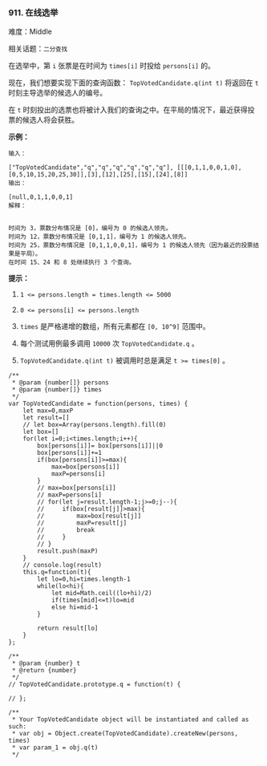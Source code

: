 ### 911. 在线选举

难度：Middle

相关话题：`二分查找`

在选举中，第 `i` 张票是在时间为 `times[i]` 时投给 `persons[i]` 的。



现在，我们想要实现下面的查询函数：  `TopVotedCandidate.q(int t)`  将返回在 `t`  时刻主导选举的候选人的编号。



在 `t`  时刻投出的选票也将被计入我们的查询之中。在平局的情况下，最近获得投票的候选人将会获胜。



**示例：** 



```
输入：

["TopVotedCandidate","q","q","q","q","q","q"], [[[0,1,1,0,0,1,0],[0,5,10,15,20,25,30]],[3],[12],[25],[15],[24],[8]]
输出：

[null,0,1,1,0,0,1]
解释：


时间为 3，票数分布情况是 [0]，编号为 0 的候选人领先。
时间为 12，票数分布情况是 [0,1,1]，编号为 1 的候选人领先。
时间为 25，票数分布情况是 [0,1,1,0,0,1]，编号为 1 的候选人领先（因为最近的投票结果是平局）。
在时间 15、24 和 8 处继续执行 3 个查询。
```






**提示：** 




1.  `1 <= persons.length = times.length <= 5000` 

2.  `0 <= persons[i] <= persons.length` 

3.  `times` 是严格递增的数组，所有元素都在 `[0, 10^9]` 范围中。

4. 每个测试用例最多调用 `10000` 次 `TopVotedCandidate.q` 。

5.  `TopVotedCandidate.q(int t)` 被调用时总是满足 `t >= times[0]` 。




```
/**
 * @param {number[]} persons
 * @param {number[]} times
 */
var TopVotedCandidate = function(persons, times) {
    let max=0,maxP
    let result=[]
    // let box=Array(persons.length).fill(0)
    let box=[]
    for(let i=0;i<times.length;i++){
        box[persons[i]]= box[persons[i]]||0
        box[persons[i]]+=1
        if(box[persons[i]]>=max){
            max=box[persons[i]]
            maxP=persons[i]
        }
        // max=box[persons[i]]
        // maxP=persons[i]
        // for(let j=result.length-1;j>=0;j--){
        //     if(box[result[j]]>max){
        //         max=box[result[j]]
        //         maxP=result[j]
        //         break
        //     }
        // }
        result.push(maxP)
    }
    // console.log(result)
    this.q=function(t){
        let lo=0,hi=times.length-1
        while(lo<hi){
            let mid=Math.ceil((lo+hi)/2)
            if(times[mid]<=t)lo=mid
            else hi=mid-1
        }

        return result[lo]
    }
};

/** 
 * @param {number} t
 * @return {number}
 */
// TopVotedCandidate.prototype.q = function(t) {
   
// };

/** 
 * Your TopVotedCandidate object will be instantiated and called as such:
 * var obj = Object.create(TopVotedCandidate).createNew(persons, times)
 * var param_1 = obj.q(t)
 */
```

